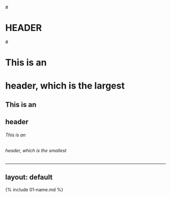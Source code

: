 #<h1>HEADER</h1>#
# This is an <h1> header, which is the largest
## This is an <h2> header
###### This is an <h6> header, which is the smallest
---
layout: default
---

{% include 01-name.md %}

